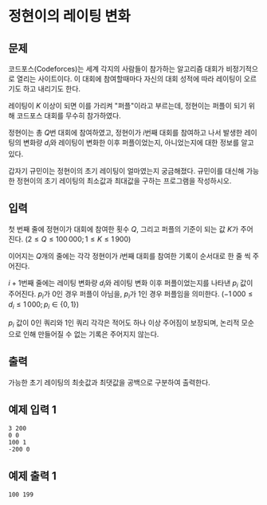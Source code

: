 # 정현이의 레이팅 변화

## 문제

코드포스(Codeforces)는 세계 각지의 사람들이 참가하는 알고리즘 대회가 비정기적으로 열리는 사이트이다. 이 대회에 참여할때마다 자신의 대회 성적에 따라 레이팅이 오르기도 하고 내리기도 한다.

레이팅이 $K$ 이상이 되면 이를 가리켜 "퍼플"이라고 부르는데, 정현이는 퍼플이 되기 위해 코드포스 대회를 무수히 참가하였다.

정현이는 총 $Q$번 대회에 참여하였고, 정현이가 $i$번째 대회를 참여하고 나서 발생한 레이팅의 변화량 $d_i$와 레이팅이 변화한 이후 퍼플이었는지, 아니었는지에 대한 정보를 알고 있다.

갑자기 규민이는 정현이의 초기 레이팅이 얼마였는지 궁금해졌다. 규민이를 대신해 가능한 정현이의 초기 레이팅의 최소값과 최대값을 구하는 프로그램을 작성하시오.


## 입력

첫 번째 줄에 정현이가 대회에 참여한 횟수 $Q$, 그리고 퍼플의 기준이 되는 값 $K$가 주어진다. $(2 \leq Q \leq 100\,000;\, 1 \leq K \leq 1\,900)$

이어지는 $Q$개의 줄에는 각각 정현이가 $i$번째 대회를 참여한 기록이 순서대로 한 줄 씩 주어진다.

$i+1$번째 줄에는 레이팅 변화량 $d_i$와 레이팅 변화 이후 퍼플이었는지를 나타낸 $p_i$ 값이 주어진다. $p_i$가 $0$인 경우 퍼플이 아님을, $p_i$가 $1$인 경우 퍼플임을 의미한다. $(-1\,000 \leq d_i \leq 1\,000;\, p_i \in \{0, 1\})$ 

$p_i$ 값이 $0$인 쿼리와 $1$인 쿼리 각각은 적어도 하나 이상 주어짐이 보장되며, 논리적 모순으로 인해 만들어질 수 없는 기록은 주어지지 않는다.


## 출력

가능한 초기 레이팅의 최솟값과 최댓값을 공백으로 구분하여 출력한다.


## 예제 입력 1

```
3 200
0 0
100 1
-200 0
```

## 예제 출력 1

```
100 199
```
